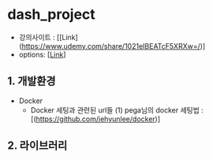 # dash_project
* 강의사이트 : [[Link] (https://www.udemy.com/share/1021eIBEATcF5XRXw=/)]
* options: [[Link](https://github.com/jehyunlee/docker/blob/master/Win10Home/text.md#step-4-%EC%BB%A8%ED%85%8C%EC%9D%B4%EB%84%88-%EC%83%9D%EC%84%B1--%EC%8B%A4%ED%96%89)]


## 1. 개발환경 

* Docker 
  * Docker 세팅과 관련된 url들
    (1) pega님의 docker 세팅법 : [(https://github.com/jehyunlee/docker)]


## 2. 라이브러리
